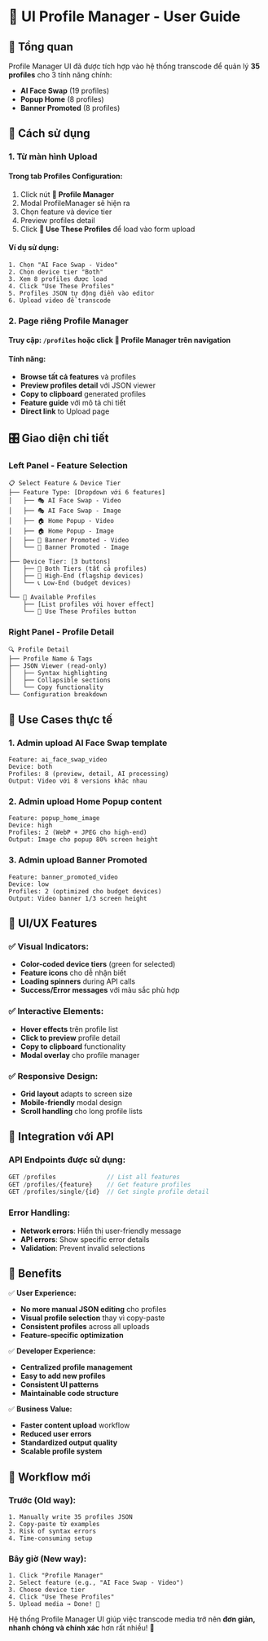 # 🎨 UI Profile Manager - User Guide

## 🎯 **Tổng quan**

Profile Manager UI đã được tích hợp vào hệ thống transcode để quản lý **35 profiles** cho 3 tính năng chính:

- **AI Face Swap** (19 profiles)
- **Popup Home** (8 profiles) 
- **Banner Promoted** (8 profiles)

## 🚀 **Cách sử dụng**

### **1. Từ màn hình Upload**

#### **Trong tab Profiles Configuration:**
1. Click nút **🔧 Profile Manager** 
2. Modal ProfileManager sẽ hiện ra
3. Chọn feature và device tier
4. Preview profiles detail
5. Click **🚀 Use These Profiles** để load vào form upload

#### **Ví dụ sử dụng:**
```
1. Chọn "AI Face Swap - Video"
2. Chọn device tier "Both"
3. Xem 8 profiles được load
4. Click "Use These Profiles"
5. Profiles JSON tự động điền vào editor
6. Upload video để transcode
```

### **2. Page riêng Profile Manager**

#### **Truy cập:** `/profiles` hoặc click **🔧 Profile Manager** trên navigation

#### **Tính năng:**
- **Browse tất cả features** và profiles
- **Preview profiles detail** với JSON viewer
- **Copy to clipboard** generated profiles
- **Feature guide** với mô tả chi tiết
- **Direct link** to Upload page

## 🎛️ **Giao diện chi tiết**

### **Left Panel - Feature Selection**
```
📋 Select Feature & Device Tier
├── Feature Type: [Dropdown với 6 features]
│   ├── 🎭 AI Face Swap - Video
│   ├── 🎭 AI Face Swap - Image
│   ├── 🏠 Home Popup - Video
│   ├── 🏠 Home Popup - Image
│   ├── 📢 Banner Promoted - Video
│   └── 🎨 Banner Promoted - Image
│
├── Device Tier: [3 buttons]
│   ├── 🔄 Both Tiers (tất cả profiles)
│   ├── 📱 High-End (flagship devices)
│   └── 📞 Low-End (budget devices)
│
└── 📄 Available Profiles
    ├── [List profiles với hover effect]
    └── 🚀 Use These Profiles button
```

### **Right Panel - Profile Detail**
```
🔍 Profile Detail
├── Profile Name & Tags
├── JSON Viewer (read-only)
│   ├── Syntax highlighting
│   ├── Collapsible sections
│   └── Copy functionality
└── Configuration breakdown
```

## 📱 **Use Cases thực tế**

### **1. Admin upload AI Face Swap template**
```
Feature: ai_face_swap_video
Device: both
Profiles: 8 (preview, detail, AI processing)
Output: Video với 8 versions khác nhau
```

### **2. Admin upload Home Popup content**
```
Feature: popup_home_image  
Device: high
Profiles: 2 (WebP + JPEG cho high-end)
Output: Image cho popup 80% screen height
```

### **3. Admin upload Banner Promoted**
```
Feature: banner_promoted_video
Device: low  
Profiles: 2 (optimized cho budget devices)
Output: Video banner 1/3 screen height
```

## 🎨 **UI/UX Features**

### **✅ Visual Indicators:**
- **Color-coded device tiers** (green for selected)
- **Feature icons** cho dễ nhận biết
- **Loading spinners** during API calls
- **Success/Error messages** với màu sắc phù hợp

### **✅ Interactive Elements:**
- **Hover effects** trên profile list
- **Click to preview** profile detail
- **Copy to clipboard** functionality
- **Modal overlay** cho profile manager

### **✅ Responsive Design:**
- **Grid layout** adapts to screen size
- **Mobile-friendly** modal design
- **Scroll handling** cho long profile lists

## 🔧 **Integration với API**

### **API Endpoints được sử dụng:**
```javascript
GET /profiles              // List all features
GET /profiles/{feature}    // Get feature profiles  
GET /profiles/single/{id}  // Get single profile detail
```

### **Error Handling:**
- **Network errors**: Hiển thị user-friendly message
- **API errors**: Show specific error details
- **Validation**: Prevent invalid selections

## 🎯 **Benefits**

✅ **User Experience:**
- **No more manual JSON editing** cho profiles
- **Visual profile selection** thay vì copy-paste
- **Consistent profiles** across all uploads
- **Feature-specific optimization**

✅ **Developer Experience:** 
- **Centralized profile management**
- **Easy to add new profiles**
- **Consistent UI patterns**
- **Maintainable code structure**

✅ **Business Value:**
- **Faster content upload** workflow
- **Reduced user errors** 
- **Standardized output quality**
- **Scalable profile system**

## 🚀 **Workflow mới**

### **Trước (Old way):**
```
1. Manually write 35 profiles JSON
2. Copy-paste từ examples
3. Risk of syntax errors  
4. Time-consuming setup
```

### **Bây giờ (New way):**
```
1. Click "Profile Manager" 
2. Select feature (e.g., "AI Face Swap - Video")
3. Choose device tier
4. Click "Use These Profiles"  
5. Upload media → Done! 🎉
```

Hệ thống Profile Manager UI giúp việc transcode media trở nên **đơn giản, nhanh chóng và chính xác** hơn rất nhiều! 🎯